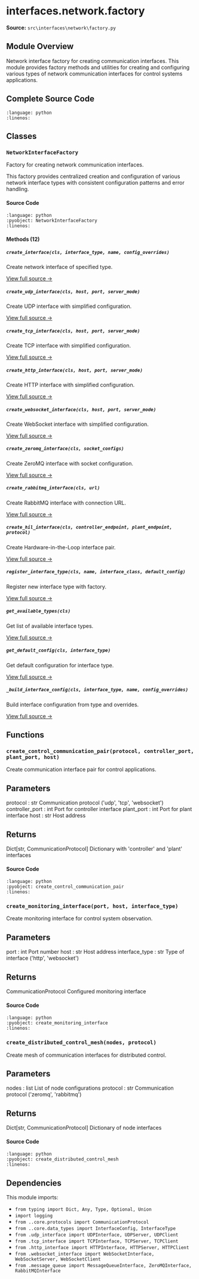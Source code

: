 # interfaces.network.factory

**Source:** `src\interfaces\network\factory.py`

## Module Overview

Network interface factory for creating communication interfaces.
This module provides factory methods and utilities for creating and
configuring various types of network communication interfaces for
control systems applications.

## Complete Source Code

```{literalinclude} ../../../src/interfaces/network/factory.py
:language: python
:linenos:
```



## Classes

### `NetworkInterfaceFactory`

Factory for creating network communication interfaces.

This factory provides centralized creation and configuration of
various network interface types with consistent configuration
patterns and error handling.

#### Source Code

```{literalinclude} ../../../src/interfaces/network/factory.py
:language: python
:pyobject: NetworkInterfaceFactory
:linenos:
```

#### Methods (12)

##### `create_interface(cls, interface_type, name, config_overrides)`

Create network interface of specified type.

[View full source →](#method-networkinterfacefactory-create_interface)

##### `create_udp_interface(cls, host, port, server_mode)`

Create UDP interface with simplified configuration.

[View full source →](#method-networkinterfacefactory-create_udp_interface)

##### `create_tcp_interface(cls, host, port, server_mode)`

Create TCP interface with simplified configuration.

[View full source →](#method-networkinterfacefactory-create_tcp_interface)

##### `create_http_interface(cls, host, port, server_mode)`

Create HTTP interface with simplified configuration.

[View full source →](#method-networkinterfacefactory-create_http_interface)

##### `create_websocket_interface(cls, host, port, server_mode)`

Create WebSocket interface with simplified configuration.

[View full source →](#method-networkinterfacefactory-create_websocket_interface)

##### `create_zeromq_interface(cls, socket_configs)`

Create ZeroMQ interface with socket configuration.

[View full source →](#method-networkinterfacefactory-create_zeromq_interface)

##### `create_rabbitmq_interface(cls, url)`

Create RabbitMQ interface with connection URL.

[View full source →](#method-networkinterfacefactory-create_rabbitmq_interface)

##### `create_hil_interface(cls, controller_endpoint, plant_endpoint, protocol)`

Create Hardware-in-the-Loop interface pair.

[View full source →](#method-networkinterfacefactory-create_hil_interface)

##### `register_interface_type(cls, name, interface_class, default_config)`

Register new interface type with factory.

[View full source →](#method-networkinterfacefactory-register_interface_type)

##### `get_available_types(cls)`

Get list of available interface types.

[View full source →](#method-networkinterfacefactory-get_available_types)

##### `get_default_config(cls, interface_type)`

Get default configuration for interface type.

[View full source →](#method-networkinterfacefactory-get_default_config)

##### `_build_interface_config(cls, interface_type, name, config_overrides)`

Build interface configuration from type and overrides.

[View full source →](#method-networkinterfacefactory-_build_interface_config)



## Functions

### `create_control_communication_pair(protocol, controller_port, plant_port, host)`

Create communication interface pair for control applications.

Parameters
----------
protocol : str
    Communication protocol ('udp', 'tcp', 'websocket')
controller_port : int
    Port for controller interface
plant_port : int
    Port for plant interface
host : str
    Host address

Returns
-------
Dict[str, CommunicationProtocol]
    Dictionary with 'controller' and 'plant' interfaces

#### Source Code

```{literalinclude} ../../../src/interfaces/network/factory.py
:language: python
:pyobject: create_control_communication_pair
:linenos:
```



### `create_monitoring_interface(port, host, interface_type)`

Create monitoring interface for control system observation.

Parameters
----------
port : int
    Port number
host : str
    Host address
interface_type : str
    Type of interface ('http', 'websocket')

Returns
-------
CommunicationProtocol
    Configured monitoring interface

#### Source Code

```{literalinclude} ../../../src/interfaces/network/factory.py
:language: python
:pyobject: create_monitoring_interface
:linenos:
```



### `create_distributed_control_mesh(nodes, protocol)`

Create mesh of communication interfaces for distributed control.

Parameters
----------
nodes : list
    List of node configurations
protocol : str
    Communication protocol ('zeromq', 'rabbitmq')

Returns
-------
Dict[str, CommunicationProtocol]
    Dictionary of node interfaces

#### Source Code

```{literalinclude} ../../../src/interfaces/network/factory.py
:language: python
:pyobject: create_distributed_control_mesh
:linenos:
```



## Dependencies

This module imports:

- `from typing import Dict, Any, Type, Optional, Union`
- `import logging`
- `from ..core.protocols import CommunicationProtocol`
- `from ..core.data_types import InterfaceConfig, InterfaceType`
- `from .udp_interface import UDPInterface, UDPServer, UDPClient`
- `from .tcp_interface import TCPInterface, TCPServer, TCPClient`
- `from .http_interface import HTTPInterface, HTTPServer, HTTPClient`
- `from .websocket_interface import WebSocketInterface, WebSocketServer, WebSocketClient`
- `from .message_queue import MessageQueueInterface, ZeroMQInterface, RabbitMQInterface`
